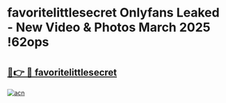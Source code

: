 # favoritelittlesecret Onlyfans Leaked - New Video & Photos March 2025 !62ops

# <h2><a href="https://6xvw7b.iuczelnia.edu.pl?title=favoritelittlesecret&ref=62ops">🔗👉 🔴 favoritelittlesecret</a></h2>

[![acn](https://github.com/user-attachments/assets/0f9c940e-d8b0-45ae-aac7-cd30a18b3e1c)](https://6xvw7b.iuczelnia.edu.pl?title=favoritelittlesecret&ref=62ops)

